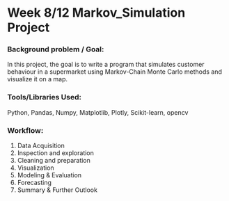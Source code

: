 # Week 8/12 Markov_Simulation Project
   
### Background problem / Goal:
In this project, the goal is to write a program that simulates customer behaviour in a supermarket using Markov-Chain Monte Carlo methods and visualize it on a map.

### Tools/Libraries Used: 
Python, Pandas, Numpy, Matplotlib, Plotly, Scikit-learn, opencv

### Workflow:
1. Data Acquisition
2. Inspection and exploration
3. Cleaning and preparation
4. Visualization
5. Modeling & Evaluation
6. Forecasting
7. Summary & Further Outlook
